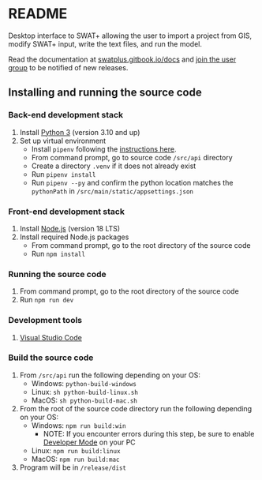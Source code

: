 # README #

Desktop interface to SWAT+ allowing the user to import a project from GIS, modify SWAT+ input, write the text files, and run the model.

Read the documentation at [swatplus.gitbook.io/docs](https://swatplus.gitbook.io/docs) and [join the user group](https://groups.google.com/g/swatplus-editor) to be notified of new releases.

## Installing and running the source code ##

### Back-end development stack ###

1. Install [Python 3](https://www.python.org/) (version 3.10 and up)
2. Set up virtual environment
    * Install `pipenv` following the [instructions here](https://pipenv.pypa.io/en/latest/installation.html).
    * From command prompt, go to source code `/src/api` directory
	* Create a directory `.venv` if it does not already exist
	* Run `pipenv install`
	* Run `pipenv --py` and confirm the python location matches the `pythonPath` in `/src/main/static/appsettings.json`

### Front-end development stack ###

1. Install [Node.js](https://nodejs.org/en/) (version 18 LTS)
2. Install required Node.js packages
    * From command prompt, go to the root directory of the source code
    * Run `npm install`

### Running the source code ###

1. From command prompt, go to the root directory of the source code
2. Run `npm run dev`

### Development tools ###

1. [Visual Studio Code](https://code.visualstudio.com/)

### Build the source code ###

1. From `/src/api` run the following depending on your OS:
	* Windows: `python-build-windows`
	* Linux: `sh python-build-linux.sh`
	* MacOS: `sh python-build-mac.sh`
2. From the root of the source code directory run the following depending on your OS:
	* Windows: `npm run build:win`
		* NOTE: If you encounter errors during this step, be sure to enable [Developer Mode](https://learn.microsoft.com/en-us/windows/apps/get-started/enable-your-device-for-development) on your PC
	* Linux: `npm run build:linux`
	* MacOS: `npm run build:mac`
3. Program will be in `/release/dist`
